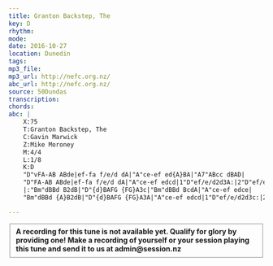 ```yaml
---
title: Granton Backstep, The
key: D
rhythm: 
mode:
date: 2016-10-27
location: Dunedin
tags:
mp3_file:
mp3_url: http://nefc.org.nz/
abc_url: http://nefc.org.nz/
source: 50Dundas
transcription:
chords: 
abc: |
    X:75
    T:Granton Backstep, The
    C:Gavin Marwick
    Z:Mike Moroney
    M:4/4
    L:1/8
    K:D
    "D"vFA-AB ABde|ef-fa f/e/d dA|"A"ce-ef ed{A}BA|"A7"ABcc dBAD|
    "D"FA-AB ABde|ef-fa f/e/d dA|"A"ce-ef edcd|1"D"ef/e/d2d3A:|2"D"ef/e/d2d3c|
    |:"Bm"dBBd B2dB|"D"{d}BAFG {FG}A3c|"Bm"dBBd BcdA|"A"ce-ef edce|
    "Bm"dBBd {A}B2dB|"D"{d}BAFG {FG}A3A|"A"ce-ef edcd|1"D"ef/e/d2d3c:|2"D"ef/e/d2d4|]

---
```

<fieldset><strong>A recording for this tune is not available yet. Qualify for glory by providing one!
Make a recording of yourself or your session playing this tune and send it to us at admin@session.nz</strong></fieldset><br />
